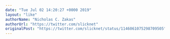 ```yaml
---
date: "Tue Jul 02 14:20:27 +0000 2019"
layout: "like"
authorName: "Nicholas C. Zakas"
authorUrl: "https://twitter.com/slicknet"
originalPost: "https://twitter.com/slicknet/status/1146061075298709505"
---
```


